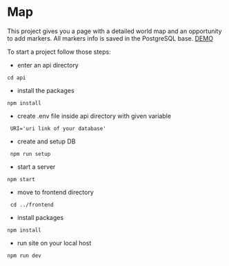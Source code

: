 # Map
This project gives you a page with a detailed world map and an opportunity to add markers. All markers info is saved in the PostgreSQL base.
[DEMO](https://develop--superlative-kataifi-183ade.netlify.app/)

To start a project follow those steps:
 - enter an api directory
 ```
 cd api
 ```
 - install the packages
 ```
 npm install
 ```
 - create .env file inside api directory with given variable
 ```
  URI='uri link of your database'
 ```
 - create and setup DB
```
 npm run setup
```
 - start a server
 ```
 npm start
 ```
 - move to frontend directory
```
 cd ../frontend
```
 - install packages
```
npm install
```
- run site on your local host
```
npm run dev
```
